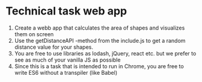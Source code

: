 # Technical task web app

1. Create a webb app that calculates the area of shapes and visualizes them on screen
2. Use the getDistanceAPI -method from the include.js to get a random distance value for your shapes. 
3. You are free to use libraries as lodash, jQuery, react etc. but we prefer to see as much of your vanilla JS as possible
4. Since this is a task that is intended to run in Chrome, you are free to write ES6 without a transpiler (like Babel) 

